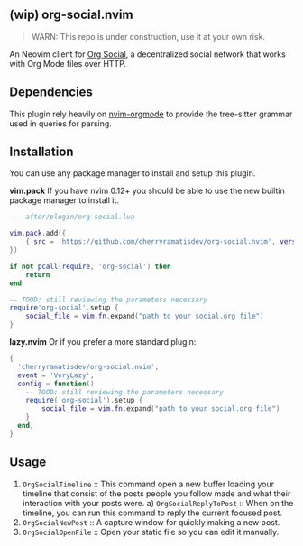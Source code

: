 ## (wip) org-social.nvim

> WARN: This repo is under construction, use it at your own risk.

An Neovim client for [Org Social](https://github.com/tanrax/org-social), a decentralized social network that works with Org Mode files over HTTP.

## Dependencies

This plugin rely heavily on [nvim-orgmode](https://github.com/nvim-orgmode/orgmode) to provide the tree-sitter grammar used in queries for parsing.

## Installation

You can use any package manager to install and setup this plugin.

**vim.pack** If you have nvim 0.12+ you should be able to use the new builtin package manager to install it.

```lua
--- after/plugin/org-social.lua

vim.pack.add({
    { src = 'https://github.com/cherryramatisdev/org-social.nvim', version = 'main' }
})

if not pcall(require, 'org-social') then
    return
end

-- TOOD: still reviewing the parameters necessary
require'org-social'.setup {
    social_file = vim.fn.expand("path to your social.org file")
}
```

**lazy.nvim** Or if you prefer a more standard plugin:

```lua
{
  'cherryramatisdev/org-social.nvim',
  event = 'VeryLazy',
  config = function()
    -- TOOD: still reviewing the parameters necessary
    require('org-social').setup {
        social_file = vim.fn.expand("path to your social.org file")
    }
  end,
}
```

## Usage

1. `OrgSocialTimeline` :: This command open a new buffer loading your timeline that consist of the posts people you follow made and what their interaction with your posts were.
    a) `OrgSocialReplyToPost` :: When on the timeline, you can run this command to reply the current focused post.
2. `OrgSocialNewPost` :: A capture window for quickly making a new post.
2. `OrgSocialOpenFile` :: Open your static file so you can edit it manually.
